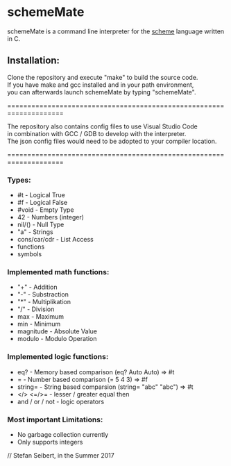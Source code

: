 # schemeMate

schemeMate is a command line interpreter for the [scheme](http://www.scheme.com/tspl4/intro.html#./intro:h1) language written in C. 

## Installation:

Clone the repository and execute "make" to build the source code.  
If you have make and gcc installed and in your path environment,  
you can afterwards launch schemeMate by typing "schemeMate".  

====================================================================

The repository also contains config files to use Visual Studio Code  
in combination with GCC / GDB to develop with the interpreter.  
The json config files would need to be adopted to your compiler location.  

====================================================================

### Types:  
* #t - Logical True
* #f - Logical False
* #void - Empty Type
* 42 - Numbers (integer)
* nil/() - Null Type
* "a" - Strings
* cons/car/cdr - List Access
* functions
* symbols

### Implemented math functions:  
* "+" - Addition
* "-" - Substraction
* "*" - Multiplikation
* "/" - Division
* max - Maximum
* min - Minimum
* magnitude - Absolute Value
* modulo - Modulo Operation

### Implemented logic functions:  
* eq? - Memory based comparison (eq? Auto Auto) => #t
* = - Number based comparison (= 5 4 3) => #f
* string= - String based comparsion (string= "abc" "abc") => #t
* </> <=/>= - lesser / greater equal then
* and / or / not - logic operators

### Most important Limitations:
* No garbage collection currently
* Only supports integers

// Stefan Seibert, in the Summer 2017
